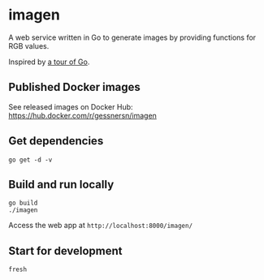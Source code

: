# imagen
A web service written in Go to generate images by providing functions for RGB values.

Inspired by [a tour of Go](https://tour.golang.org/list).

## Published Docker images
See released images on Docker Hub: 
https://hub.docker.com/r/gessnersn/imagen

## Get dependencies
```
go get -d -v
```

## Build and run locally
```
go build
./imagen
```
Access the web app at `http://localhost:8000/imagen/`

## Start for development
```
fresh
```
